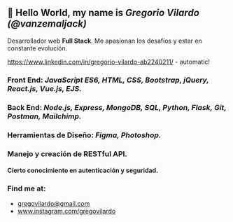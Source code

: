  ## 👋 Hello World, my name is *Gregorio Vilardo (@vanzemaljack)*
Desarrollador web **Full Stack**. Me apasionan los desafíos y estar en constante evolución.

https://www.linkedin.com/in/gregorio-vilardo-ab2240211/ - automatic!
### Front End: *JavaScript ES6, HTML, CSS, Bootstrap, jQuery, React.js, Vue.js, EJS.*
### Back End: *Node.js, Express, MongoDB, SQL, Python, Flask, Git, Postman, Mailchimp.*
### Herramientas de Diseño: *Figma, Photoshop.*
### Manejo y creación de RESTful API.
#### Cierto conocimiento en autenticación y seguridad.
### Find me at:
- gregovilardo@gmail.com
- www.instagram.com/gregovilardo


